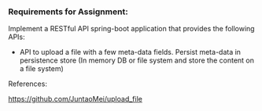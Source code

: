 ### Requirements for Assignment:

Implement a RESTful API spring-boot application that provides the following APIs:
* API to upload a file with a few meta-data fields. Persist meta-data in persistence store (In memory DB or file system and store the content on a file system)


References:

https://github.com/JuntaoMei/upload_file